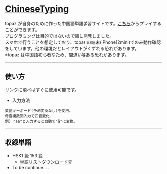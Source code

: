 # [ChineseTyping](https://github.com/topaz13/ChineseTyping)

topaz が自身のために作った中国語単語学習サイトです。[こちら](https://github.com/topaz13/ChineseTyping)からプレイすることができます。  
プログラミングは目的ではないので雑に開発しました。  
スマホで行うことを想定しており、topaz の端末(iPhone12mini)でのみ動作確認をしています。他の環境だとレイアウトがくずれる恐れがあります。  
※topaz は中国語初心者なため、間違い等ある恐れがあります。

---

## 使い方

リンクに飛べばすぐに使用可能です。

- 入力方法

```
英語キーボード(予測変換なし)を使用。
母音複数回入力で四音変化.
例) "aa"と入力すると自動で"ā"に変換。
```

---

## 収録単語

- HSK1 級 153 語
  - [単語リストダウンロード元](https://12daimedaimonya-chinese.com/hsk-word-download/)
- To be continue. . .
